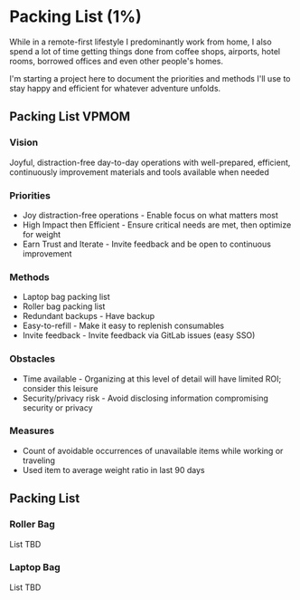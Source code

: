 # Packing List \(1%\)

While in a remote-first lifestyle I predominantly work from home, I also spend a lot of time getting things done from coffee shops, airports, hotel rooms, borrowed offices and even other people's homes.   
  
I'm starting a project here to document the priorities and methods I'll use to stay happy and efficient for whatever adventure unfolds.

## Packing List VPMOM

### Vision 

Joyful, distraction-free day-to-day operations with well-prepared, efficient, continuously improvement materials and tools available when needed 

### Priorities

- Joy distraction-free operations - Enable focus on what matters most   
- High Impact then Efficient - Ensure critical needs are met, then optimize for weight   
- Earn Trust and Iterate - Invite feedback and be open to continuous improvement 

### Methods

- Laptop bag packing list   
- Roller bag packing list   
- Redundant backups - Have backup   
- Easy-to-refill - Make it easy to replenish consumables   
- Invite feedback - Invite feedback via GitLab issues \(easy SSO\) 

### Obstacles

- Time available - Organizing at this level of detail will have limited ROI; consider this leisure   
- Security/privacy risk -  Avoid disclosing information compromising security or privacy 

### Measures 

- Count of avoidable occurrences of unavailable items while working or traveling  
- Used item to average weight ratio in last 90 days   

## Packing List 

### Roller Bag

List TBD

### Laptop Bag

List TBD



